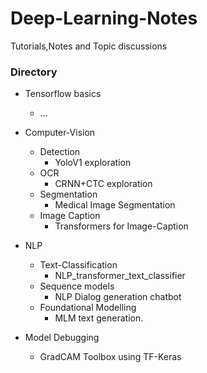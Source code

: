 # Deep-Learning-Notes
Tutorials,Notes and Topic discussions

### Directory
* Tensorflow basics
  * ...
* Computer-Vision
  * Detection
    * YoloV1 exploration
  * OCR
    * CRNN+CTC exploration
  * Segmentation
    * Medical Image Segmentation
  * Image Caption
    * Transformers for Image-Caption 
    
 * NLP
    * Text-Classification
      * NLP_transformer_text_classifier 
    * Sequence models
      * NLP Dialog generation chatbot
    * Foundational Modelling
      * MLM text generation.

* Model Debugging 
    * GradCAM Toolbox using TF-Keras
